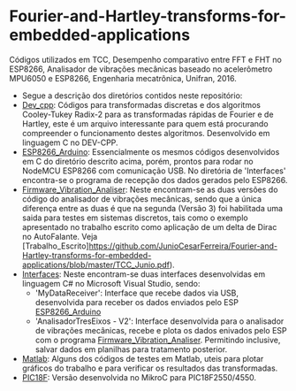 # Fourier-and-Hartley-transforms-for-embedded-applications
Códigos utilizados em TCC, Desempenho comparativo entre FFT e FHT no ESP8266, Analisador de vibrações mecânicas baseado no acelerômetro MPU6050 e ESP8266, Engenharia mecatrônica, Unifran, 2016.
* Segue a descrição dos diretórios contidos neste repositório:
* [Dev_cpp](https://github.com/JunioCesarFerreira/Fourier-and-Hartley-transforms-for-embedded-applications/tree/master/Dev_cpp): 
Códigos para transformadas discretas e dos algoritmos Cooley-Tukey Radix-2 para as transformadas rápidas de Fourier e de Hartley, este é um arquivo interessante para quem está procurando compreender o funcionamento destes algoritmos. Desenvolvido em linguagem C no DEV-CPP.
* [ESP8266_Arduino](https://github.com/JunioCesarFerreira/Fourier-and-Hartley-transforms-for-embedded-applications/tree/master/ESP8266_Arduino): 
Essencialmente os mesmos códigos desenvolvidos em C do diretório descrito acima, porém, prontos para rodar no NodeMCU ESP8266 com comunicação USB. No diretória de 'Interfaces' encontra-se o programa de recepção dos dados gerados pelo ESP8266.
* [Firmware_Vibration_Analiser](https://github.com/JunioCesarFerreira/Fourier-and-Hartley-transforms-for-embedded-applications/tree/master/Firmware_Vibration_Analiser):
Neste encontram-se as duas versões do código do analisador de vibrações mecânicas, sendo que a única diferença entre as duas é que na segunda (Versão 3) foi habilitada uma saida para testes em sistemas discretos, tais como o exemplo apresentado no trabalho escrito como aplicação de um delta de Dirac no AutoFalante. Veja [Trabalho_Escrito]https://github.com/JunioCesarFerreira/Fourier-and-Hartley-transforms-for-embedded-applications/blob/master/TCC_Junio.pdf).
* [Interfaces](https://github.com/JunioCesarFerreira/Fourier-and-Hartley-transforms-for-embedded-applications/tree/master/Interfaces):
Neste encontram-se duas interfaces desenvolvidas em linguagem C# no Microsoft Visual Studio, sendo:
     - 'MyDataReceiver': Interface que recebe dados via USB, desenvolvida para receber os dados enviados pelo ESP [ESP8266_Arduino](https://github.com/JunioCesarFerreira/Fourier-and-Hartley-transforms-for-embedded-applications/tree/master/ESP8266_Arduino)
     - 'AnalisadorTresEixos - V2': Interface desenvolvida para o analisador de vibrações mecânicas, recebe e plota os dados enivados pelo ESP com o programa [Firmware_Vibration_Analiser](https://github.com/JunioCesarFerreira/Fourier-and-Hartley-transforms-for-embedded-applications/tree/master/Firmware_Vibration_Analiser). Permitindo inclusive, salvar dados em planilhas para tratamento posterior.
* [Matlab](https://github.com/JunioCesarFerreira/Fourier-and-Hartley-transforms-for-embedded-applications/tree/master/Matlab):
Alguns dos códigos de testes em Matlab, uteis para plotar gráficos do trabalho e para verificar os resultados das transformadas. 
* [PIC18F](https://github.com/JunioCesarFerreira/Fourier-and-Hartley-transforms-for-embedded-applications/tree/master/PIC18F):
Versão desenvolvida no MikroC para PIC18F2550/4550. 
